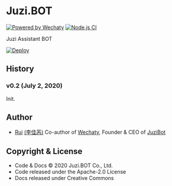 # Juzi.BOT

[![Powered by Wechaty](https://img.shields.io/badge/Powered%20By-Wechaty-brightgreen.svg)](https://github.com/wechaty/wechaty)
[![Node.js CI](https://github.com/juzibot/juzi-bot/workflows/Node.js%20CI/badge.svg)](https://github.com/juzibot/juzi-bot/actions?query=workflow%3A%22Node.js+CI%22)

Juzi Assistant BOT

[![Deploy](https://www.herokucdn.com/deploy/button.svg)](https://heroku.com/deploy)

## History

### v0.2 (July 2, 2020)

Init.

## Author

- [Rui](https://github.com/lijiarui) [(李佳芮)](https://lijiarui.github.io) Co-author of [Wechaty](https://github.com/wechaty/wechaty), Founder & CEO of [JuziBot](https://www.juzi.bot/)

## Copyright & License

- Code & Docs © 2020 Juzi.BOT Co., Ltd.
- Code released under the Apache-2.0 License
- Docs released under Creative Commons
